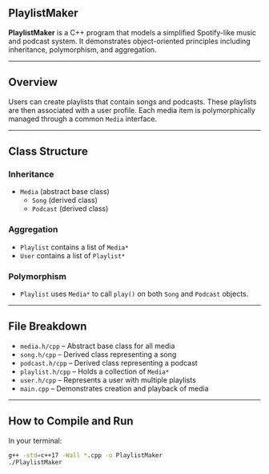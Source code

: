 ## PlaylistMaker

**PlaylistMaker** is a C++ program that models a simplified Spotify-like music and podcast system. It demonstrates object-oriented principles including inheritance, polymorphism, and aggregation.

---

##  Overview

Users can create playlists that contain songs and podcasts. These playlists are then associated with a user profile. Each media item is polymorphically managed through a common `Media` interface.

---

## Class Structure

### Inheritance
- `Media` (abstract base class)
  - `Song` (derived class)
  - `Podcast` (derived class)

### Aggregation
- `Playlist` contains a list of `Media*`
- `User` contains a list of `Playlist*`

### Polymorphism
- `Playlist` uses `Media*` to call `play()` on both `Song` and `Podcast` objects.

---

##  File Breakdown

- `media.h/cpp` – Abstract base class for all media
- `song.h/cpp` – Derived class representing a song
- `podcast.h/cpp` – Derived class representing a podcast
- `playlist.h/cpp` – Holds a collection of `Media*`
- `user.h/cpp` – Represents a user with multiple playlists
- `main.cpp` – Demonstrates creation and playback of media

---

## How to Compile and Run

In your terminal:

```bash
g++ -std=c++17 -Wall *.cpp -o PlaylistMaker
./PlaylistMaker

